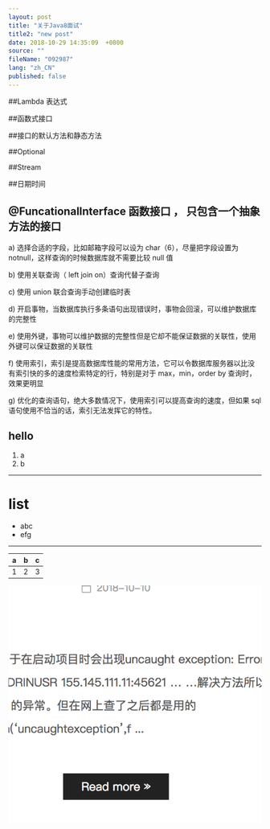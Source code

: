 ```yaml
---
layout: post
title: "关于Java8面试"
title2: "new post"
date: 2018-10-29 14:35:09  +0800
source: ""
fileName: "092987"
lang: "zh_CN"
published: false
---
```


##Lambda 表达式

##函数式接口

##接口的默认方法和静态方法

##Optional

##Stream

##日期时间

## @FuncationalInterface 函数接口 ， 只包含一个抽象方法的接口

a) 选择合适的字段，比如邮箱字段可以设为 char（6），尽量把字段设置为 notnull，这样查询的时候数据库就不需要比较 null 值

b) 使用关联查询（ left join on）查询代替子查询

c) 使用 union 联合查询手动创建临时表

d) 开启事物，当数据库执行多条语句出现错误时，事物会回滚，可以维护数据库的完整性

e) 使用外键，事物可以维护数据的完整性但是它却不能保证数据的关联性，使用外键可以保证数据的关联性

f) 使用索引，索引是提高数据库性能的常用方法，它可以令数据库服务器以比没有索引快的多的速度检索特定的行，特别是对于 max，min，order by 查询时，效果更明显

g) 优化的查询语句，绝大多数情况下，使用索引可以提高查询的速度，但如果 sql 语句使用不恰当的话，索引无法发挥它的特性。

## hello

1. a
2. b

---

# list

- abc
- efg

---

| a   | b   | c   |
| --- | --- | --- |
| 1   | 2   | 3   |

![](2018-11-02-22-50-56.png)
